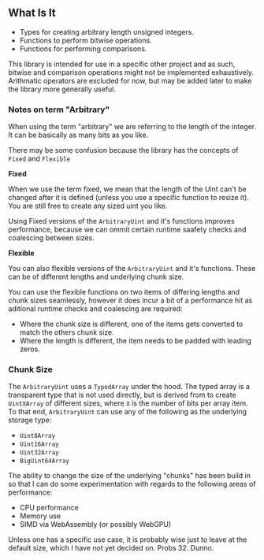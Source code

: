 ## What Is It ##

- Types for creating arbitrary length unsigned integers.
- Functions to perform bitwise operations.
- Functions for performing comparisons.

This library is intended for use in a specific other project
and as such, bitwise and comparison operations might
not be implemented exhaustively. Arithmatic operators
are excluded for now, but may be added later to make the
library more generally useful.

### Notes on term "Arbitrary" ###

When using the term "arbitrary" we are referring to the length
of the integer. It can be basically as many bits as you like.

There may be some confusion because the library has the concepts
of `Fixed` and `Flexible`

**Fixed**

When we use the term fixed, we mean that the length of the Uint
can't be changed after it is defined (unless you use a specific
function to resize it). You are still free to create any sized uint you like.

Using Fixed versions of the `ArbitraryUint` and it's functions 
improves performance, because we can ommit certain runtime 
saafety checks and coalescing between sizes.

**Flexible**

You can also flexible versions of the `ArbitraryUint` and it's
functions. These can be of different lengths and underlying 
chunk size. 

You can use the flexible functions on two items
of differing lengths and chunk sizes seamlessly, however it
does incur a bit of a performance hit as aditional runtime
checks and coalescing are required:

- Where the chunk size is different, one of the items
  gets converted to match the others chunk size.
- Where the length is different, the item needs to be
  padded with leading zeros.

### Chunk Size ###

The `ArbitraryUint` uses a `TypedArray` under the hood. The
typed array is a transparent type that is not used directly,
but is derived from to create `UintXArray` of different sizes,
where `X` is the number of bits per array item. To that end,
`ArbitraryUint` can use any of the following as the underlying storage type:

- `Uint8Array`
- `Uint16Array`
- `Uint32Array`
- `BigUint64Array`

The ability to change the size of the underlying "chunks" has
been build in so that I can do some experimentation with regards
to the following areas of performance:

- CPU performance
- Memory use
- SIMD via WebAssembly (or possibly WebGPU)

Unless one has a specific use case, it is probably wise just to
leave at the default size, which I have not yet decided on. Probs
32. Dunno.